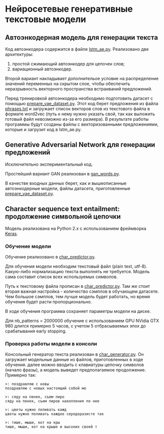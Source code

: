 # Нейросетевые генеративные текстовые модели

## Автоэнкодерная модель для генерации текста

Код автоэнкодера содержится в файле [lstm_ae.py](https://github.com/Koziev/pushkin/blob/master/PyCode/lstm_ae.py).
Реализовано две архитектуры:

1) простой сжимающий автоэнкодер для цепочек слов;
2) вариационный автоэнкодер.

Второй вариант накладывает дополнительое условие на распределение значений переменных
на скрытом слое, чтобы обеспечить неразрывность векторного пространства встраиваний
предложений.

Перед тренировкой автоэнкодера необходимо подготовить датасет с помощью [prepare_vae_dataset.py](https://github.com/Koziev/pushkin/blob/master/PyCode/prepare_vae_dataset.py).
Этот код берет предложения из файла [phrases.txt](https://github.com/Koziev/pushkin/blob/master/data/phrases.txt) и загружает список векторов слов
из текстового файла в формате word2vec (путь к нему нужно указать свой, так как выложить
готовый файл невозможно из-за его размера). В результате работы программы будут созданы файлы
с векторизованными предложениями, которые и загрузит код в lstm_ae.py.

## Generative Adversarial Network для генерации предложений

Исключительно экспериментальный код.

Простейший вариант GAN реализован в [gan_words.py](https://github.com/Koziev/pushkin/blob/master/PyCode/gan_words.py).

В качестве входных данных берет, как и вышеописанные автоэнкодерные модели, файлы датасета,
приготовленные [prepare_vae_dataset.py](https://github.com/Koziev/pushkin/blob/master/PyCode/prepare_vae_dataset.py). 

## Character sequence text entailment: продолжение символьной цепочки

Модель реализована на Python 2.x с использованием фреймворка [Keras](https://keras.io/).

### Обучение модели

Обучение реализовано в [char_predictor.py](https://github.com/Koziev/pushkin/blob/master/PyCode/char_predictor.py).

Для обучения модели необходим текстовый файл (plain text, utf-8). Какую-либо нормализацию
текста выполнять не требуется. Модель сама составит список всех используемых символов.

Путь к текстовому файла прописан в [char_predictor.py](https://github.com/Koziev/pushkin/blob/master/PyCode/char_predictor.py).
Там же стоит вторая важная настройка - количество сэмплов в обучающем датасете. Чем большое
сэмплов, тем лучше модель будет работать, но время обучения будет расти пропорционально.

В ходе обучения программа сохраняет параметры модели на диске.

Для nb_patterns = 2000000 обучение с использованием GPU NVidia GTX 980 длится примерно 5 часов,
с учетом 5 отбрасываемых эпох до срабатывания early stopping.


### Проверка работы модели в консоли

Консольный генератор текста реализован в [char_generator.py](https://github.com/Koziev/pushkin/blob/master/PyCode/char_generator.py).
Он загружает модельные данные из файлов, приготовленных в ходе обучения. далее можно вводить 
с клавиатуры цепочку символов (начало фразы), а модель выведет предполагаемое продолжение.
Примерно так:

```
>: поздравляю с новы
поздравляю с новых настоящий собой мо

>: сяду на пенек, съем пиро
сяду на пенек, съем пиров накопления по нее 

>: цветы нужно поливать кажд
цветы нужно поливать каждое серодоразисте так

>: тише, мыши, кот на кры
тише, мыши, кот на крыше и высоких своей т
```

